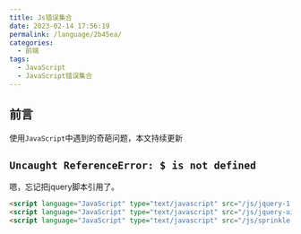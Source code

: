 ```yaml
---
title: Js错误集合
date: 2023-02-14 17:56:19
permalink: /language/2b45ea/
categories:
  - 前端
tags:
  - JavaScript
  - JavaScript错误集合
---
```


## 前言

使用`JavaScript`中遇到的奇葩问题，本文持续更新

<!-- more -->

<InArticleAdsense
    data-ad-client="ca-pub-1725717718088510"
    data-ad-slot="4281148213">
</InArticleAdsense>

##  `Uncaught ReferenceError: $ is not defined`

嗯，忘记把jquery脚本引用了。

``` html
<script language="JavaScript" type="text/javascript" src="/js/jquery-1.2.6.min.js"></script>
<script language="JavaScript" type="text/javascript" src="/js/jquery-ui-personalized-1.5.2.packed.js"></script>
<script language="JavaScript" type="text/javascript" src="/js/sprinkle.js"></script>
```
